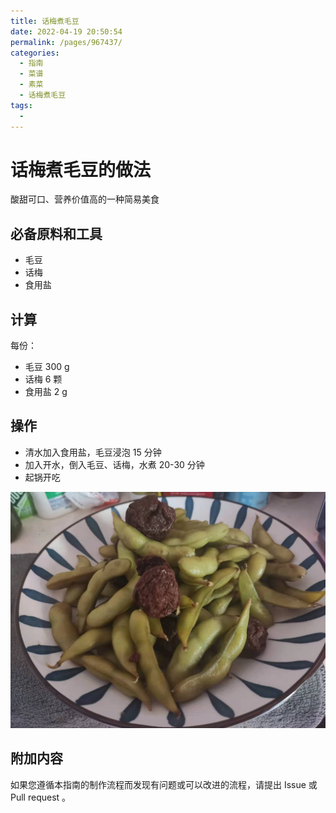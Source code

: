 ```yaml
---
title: 话梅煮毛豆
date: 2022-04-19 20:50:54
permalink: /pages/967437/
categories:
  - 指南
  - 菜谱
  - 素菜
  - 话梅煮毛豆
tags:
  - 
---
```

# 话梅煮毛豆的做法

酸甜可口、营养价值高的一种简易美食

## 必备原料和工具

* 毛豆
* 话梅
* 食用盐

## 计算

每份：

* 毛豆 300 g
* 话梅 6 颗
* 食用盐 2 g

## 操作

* 清水加入食用盐，毛豆浸泡 15 分钟
* 加入开水，倒入毛豆、话梅，水煮 20-30 分钟
* 起锅开吃

![示例菜成品](/img/jpg/话梅煮毛豆1.jpeg)

## 附加内容

如果您遵循本指南的制作流程而发现有问题或可以改进的流程，请提出 Issue 或 Pull request 。
